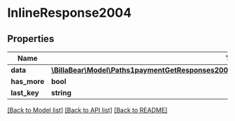 # InlineResponse2004

## Properties
Name | Type | Description | Notes
------------ | ------------- | ------------- | -------------
**data** | [**\BillaBear\Model\Paths1paymentGetResponses200ContentApplication1jsonSchemaPropertiesDataItems[]**](Paths1paymentGetResponses200ContentApplication1jsonSchemaPropertiesDataItems.md) |  | [optional] 
**has_more** | **bool** |  | [optional] 
**last_key** | **string** |  | [optional] 

[[Back to Model list]](../../README.md#documentation-for-models) [[Back to API list]](../../README.md#documentation-for-api-endpoints) [[Back to README]](../../README.md)

